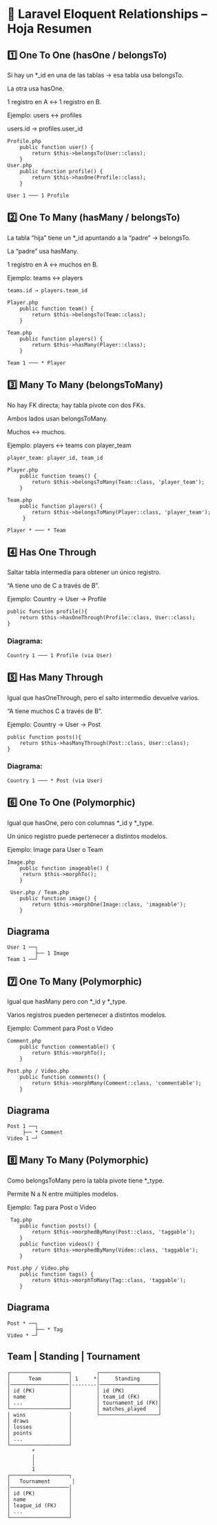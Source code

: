
# 📌 Laravel Eloquent Relationships – Hoja Resumen
## 1️⃣ One To One (hasOne / belongsTo)
Si hay un *_id en una de las tablas → esa tabla usa belongsTo. 

La otra usa hasOne. 

1 registro en A ↔ 1 registro en B.

Ejemplo: users ↔ profiles

users.id → profiles.user_id

``` 
Profile.php     
    public function user() {
        return $this->belongsTo(User::class); 
    }
User.php
    public function profile() { 
        return $this->hasOne(Profile::class); 
    }
`````
`User 1 ─── 1 Profile`

## 2️⃣ One To Many (hasMany / belongsTo)
La tabla “hija” tiene un *_id apuntando a la “padre” → belongsTo.

La “padre” usa hasMany.

1 registro en A ↔ muchos en B.

Ejemplo: teams ↔ players

`teams.id → players.team_id`
````
Player.php
    public function team() {
        return $this->belongsTo(Team::class); 
    }

Team.php
    public function players() { 
        return $this->hasMany(Player::class); 
    }
````

`Team 1 ─── * Player`
## 3️⃣ Many To Many (belongsToMany)

No hay FK directa; hay tabla pivote con dos FKs.

Ambos lados usan belongsToMany.

Muchos ↔ muchos.

Ejemplo: players ↔ teams con player_team

`player_team: player_id, team_id`

````
Player.php
    public function teams() {
        return $this->belongsToMany(Team::class, 'player_team'); 
    }

Team.php
    public function players() {
        return $this->belongsToMany(Player::class, 'player_team');
     }
````

`Player * ─── * Team`

## 4️⃣ Has One Through
Saltar tabla intermedia para obtener un único registro.

“A tiene uno de C a través de B”.

Ejemplo: Country → User → Profile

````
public function profile(){
    return $this->hasOneThrough(Profile::class, User::class);
}
````
### Diagrama:
    Country 1 ─── 1 Profile (via User)

## 5️⃣ Has Many Through

Igual que hasOneThrough, pero el salto intermedio devuelve varios.

“A tiene muchos C a través de B”.

Ejemplo: Country → User → Post

````
public function posts(){
    return $this->hasManyThrough(Post::class, User::class);
}
````

### Diagrama:
    Country 1 ─── * Post (via User)

## 6️⃣ One To One (Polymorphic)

Igual que hasOne, pero con columnas *_id y *_type.

Un único registro puede pertenecer a distintos modelos.

Ejemplo: Image para User o Team

````
Image.php
    public function imageable() {
     return $this->morphTo(); 
    }

 User.php / Team.php
    public function image() {
        return $this->morphOne(Image::class, 'imageable'); 
    }
````
## Diagrama
    User 1 ──┐
             ├── 1 Image
    Team 1 ──┘

## 7️⃣ One To Many (Polymorphic)

Igual que hasMany pero con *_id y *_type.

Varios registros pueden pertenecer a distintos modelos.

Ejemplo: Comment para Post o Video
````
Comment.php
    public function commentable() { 
        return $this->morphTo(); 
    }

Post.php / Video.php
    public function comments() {
        return $this->morphMany(Comment::class, 'commentable'); 
    }
````
## Diagrama
    Post 1 ──┐
         ├── * Comment
    Video 1 ─┘

## 8️⃣ Many To Many (Polymorphic)

Como belongsToMany pero la tabla pivote tiene *_type.

Permite N a N entre múltiples modelos.

Ejemplo: Tag para Post o Video

````
 Tag.php
    public function posts() { 
        return $this->morphedByMany(Post::class, 'taggable'); 
    }
    public function videos() { 
        return $this->morphedByMany(Video::class, 'taggable'); 
    }

Post.php / Video.php
    public function tags() { 
        return $this->morphToMany(Tag::class, 'taggable'); 
    }
````
## Diagrama
    Post * ──┐
             ├── * Tag
    Video * ─┘

## Team  | Standing | Tournament
````
┌───────────────────┐        ┌───────────────────┐
│      Team         │ 1     *│     Standing      │
│───────────────────│--------│───────────────────│
│ id (PK)           │        │ id (PK)           │
│ name              │        │ team_id (FK)      │
│ ...               │        │ tournament_id (FK)│
└───────────────────┘        │ matches_played    │
│ wins              │        └───────────────────┘
│ draws             │
│ losses            │
│ points            │
│ ...               │
└───────────────────┘
        *
        │
        │
        1
┌───────────────────┐
│   Tournament       │
│───────────────────│
│ id (PK)           │
│ name              │
│ league_id (FK)    │
│ ...               │
└───────────────────┘
